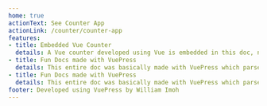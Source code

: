 ```yaml
---
home: true
actionText: See Counter App
actionLink: /counter/counter-app
features:
- title: Embedded Vue Counter
  details: A Vue counter developed using Vue is embedded in this doc, now thats the power of VuePress!
- title: Fun Docs made with VuePress
  details: This entire doc was basically made with VuePress which parsed markdown files and corresponding assets using webpack.
- title: Fun Docs made with VuePress
  details: This entire doc was basically made with VuePress which parsed markdown files and corresponding assets using webpack.
footer: Developed using VuePress by William Imoh
---
```

<my-header></my-header>